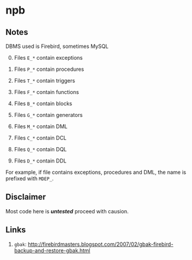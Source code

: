 # npb

## Notes

DBMS used is Firebird, sometimes MySQL

0. Files `E_*` contain exceptions
1. Files `P_*` contain procedures
2. Files `T_*` contain triggers
3. Files `F_*` contain functions
4. Files `B_*` contain blocks
5. Files `G_*` contain generators

6. Files `M_*` contain DML
7. Files `C_*` contain DCL
8. Files `Q_*` contain DQL
9. Files `D_*` contain DDL

For example, if file contains exceptions, procedures and DML, the name is prefixed with `MDEP_`.

## Disclaimer

Most code here is ***untested*** proceed with causion.

## Links

1. `gbak`: http://firebirdmasters.blogspot.com/2007/02/gbak-firebird-backup-and-restore-gbak.html
